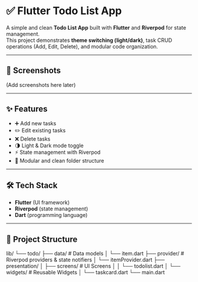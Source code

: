 # ✅ Flutter Todo List App

A simple and clean **Todo List App** built with **Flutter** and **Riverpod** for state management.  
This project demonstrates **theme switching (light/dark)**, task CRUD operations (Add, Edit, Delete), and modular code organization.

---

## 📸 Screenshots
(Add screenshots here later)

---

## ✨ Features
- ➕ Add new tasks
- ✏️ Edit existing tasks
- ❌ Delete tasks
- 🌗 Light & Dark mode toggle
- ⚡ State management with Riverpod
- 🧩 Modular and clean folder structure

---

## 🛠️ Tech Stack
- **Flutter** (UI framework)
- **Riverpod** (state management)
- **Dart** (programming language)

---

## 📂 Project Structure
lib/
└── todo/
├── data/ # Data models
│ └── item.dart
├── provider/ # Riverpod providers & state notifiers
│ └── itemProvider.dart
├── presentation/
│ ├── screens/ # UI Screens
│ │ └── todolist.dart
│ └── widgets/ # Reusable Widgets
│ └── taskcard.dart
└── main.dart
